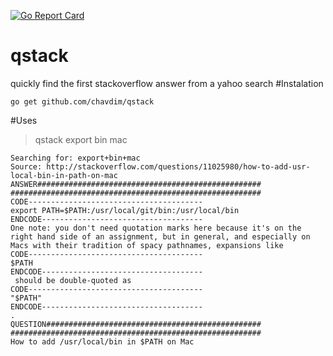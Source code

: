 [![Go Report Card](https://goreportcard.com/badge/github.com/chavdim/qstack)](https://goreportcard.com/report/github.com/chavdim/qstack)
# qstack
quickly find the first stackoverflow answer from a yahoo search 
#Instalation
```
go get github.com/chavdim/qstack
```
#Uses
>qstack export bin mac
```
Searching for: export+bin+mac
Source: http://stackoverflow.com/questions/11025980/how-to-add-usr-local-bin-in-path-on-mac
ANSWER##################################################
########################################################
CODE---------------------------------------
export PATH=$PATH:/usr/local/git/bin:/usr/local/bin
ENDCODE------------------------------------
One note: you don't need quotation marks here because it's on the right hand side of an assignment, but in general, and especially on Macs with their tradition of spacy pathnames, expansions like 
CODE---------------------------------------
$PATH
ENDCODE------------------------------------
 should be double-quoted as 
CODE---------------------------------------
"$PATH"
ENDCODE------------------------------------
.
QUESTION################################################
########################################################
How to add /usr/local/bin in $PATH on Mac
```
